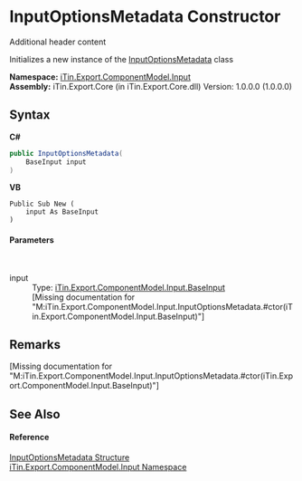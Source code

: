 # InputOptionsMetadata Constructor 
Additional header content 

Initializes a new instance of the <a href="3f556533-f2b1-e5e6-2133-0399207aad93">InputOptionsMetadata</a> class

**Namespace:**&nbsp;<a href="ecb5b195-9cf6-cd2f-1a84-5e83a0fe636f">iTin.Export.ComponentModel.Input</a><br />**Assembly:**&nbsp;iTin.Export.Core (in iTin.Export.Core.dll) Version: 1.0.0.0 (1.0.0.0)

## Syntax

**C#**<br />
``` C#
public InputOptionsMetadata(
	BaseInput input
)
```

**VB**<br />
``` VB
Public Sub New ( 
	input As BaseInput
)
```


#### Parameters
&nbsp;<dl><dt>input</dt><dd>Type: <a href="44e555c3-74d2-568c-ea52-6807eeb2c931">iTin.Export.ComponentModel.Input.BaseInput</a><br />\[Missing <param name="input"/> documentation for "M:iTin.Export.ComponentModel.Input.InputOptionsMetadata.#ctor(iTin.Export.ComponentModel.Input.BaseInput)"\]</dd></dl>

## Remarks
\[Missing <remarks> documentation for "M:iTin.Export.ComponentModel.Input.InputOptionsMetadata.#ctor(iTin.Export.ComponentModel.Input.BaseInput)"\]

## See Also


#### Reference
<a href="3f556533-f2b1-e5e6-2133-0399207aad93">InputOptionsMetadata Structure</a><br /><a href="ecb5b195-9cf6-cd2f-1a84-5e83a0fe636f">iTin.Export.ComponentModel.Input Namespace</a><br />